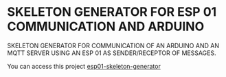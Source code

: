# SKELETON GENERATOR FOR ESP 01 COMMUNICATION AND ARDUINO

SKELETON GENERATOR FOR COMMUNICATION OF AN ARDUINO AND AN MQTT SERVER USING AN ESP 01 AS SENDER/RECEPTOR OF MESSAGES.

You can access this project [esp01-skeleton-generator](https://esp01-skeleton-generator.herokuapp.com/)

